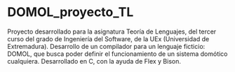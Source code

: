 # DOMOL_proyecto_TL
Proyecto desarrollado para la asignatura Teoría de Lenguajes, del tercer curso del grado de Ingeniería del Software, de la UEx (Universidad de Extremadura). Desarrollo de un compilador para un lenguaje ficticio: DOMOL, que busca poder definir el funcionamiento de un sistema domótico cualquiera. Desarrollado en C, con la ayuda de Flex y Bison.
